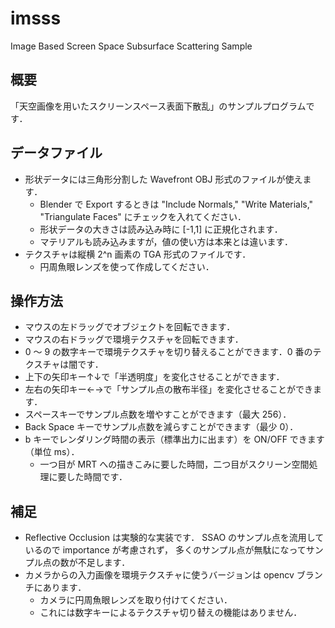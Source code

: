 ﻿imsss
=====
Image Based Screen Space Subsurface Scattering Sample

## 概要
「天空画像を用いたスクリーンスペース表面下散乱」のサンプルプログラムです．

## データファイル
* 形状データには三角形分割した Wavefront OBJ 形式のファイルが使えます．
  - Blender で Export するときは "Include Normals," "Write Materials," "Triangulate Faces" にチェックを入れてください．
  - 形状データの大きさは読み込み時に [-1,1] に正規化されます．
  - マテリアルも読み込みますが，値の使い方は本来とは違います．
* テクスチャは縦横 2^n 画素の TGA 形式のファイルです．
  - 円周魚眼レンズを使って作成してください．

## 操作方法
* マウスの左ドラッグでオブジェクトを回転できます．
* マウスの右ドラッグで環境テクスチャを回転できます．
* 0 〜 9 の数字キーで環境テクスチャを切り替えることができます．0 番のテクスチャは闇です．
* 上下の矢印キー↑↓で「半透明度」を変化させることができます．
* 左右の矢印キー←→で「サンプル点の散布半径」を変化させることができます．
* スペースキーでサンプル点数を増やすことができます（最大 256）．
* Back Space キーでサンプル点数を減らすことができます（最少 0）．
* b キーでレンダリング時間の表示（標準出力に出ます）を ON/OFF できます（単位 ms）．
  - 一つ目が MRT への描きこみに要した時間，二つ目がスクリーン空間処理に要した時間です．

## 補足
* Reflective Occlusion は実験的な実装です．
SSAO のサンプル点を流用しているので importance が考慮されず，
多くのサンプル点が無駄になってサンプル点の数が不足します．
* カメラからの入力画像を環境テクスチャに使うバージョンは opencv ブランチにあります．
  - カメラに円周魚眼レンズを取り付けてください．
  - これには数字キーによるテクスチャ切り替えの機能はありません．
